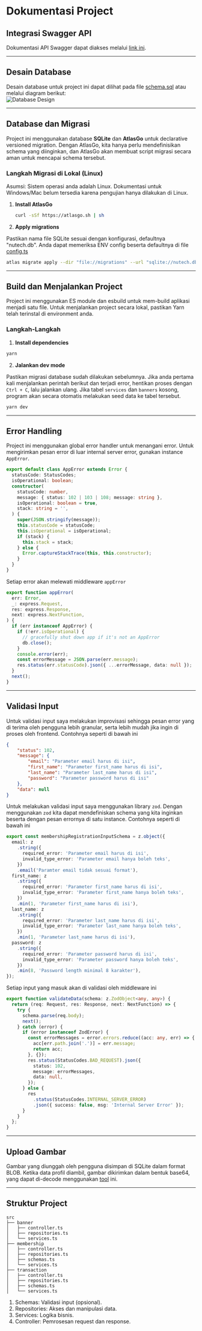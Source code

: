 # Dokumentasi Project

## Integrasi Swagger API

Dokumentasi API Swagger dapat diakses melalui [link ini](https://api-doc-tht.nutech-integrasi.com/).

---

## Desain Database

Desain database untuk project ini dapat dilihat pada file [schema.sql](schema.sql) atau melalui diagram berikut:  
![Database Design](./nutech-diagram.png)

---

## Database dan Migrasi

Project ini menggunakan database **SQLite** dan **AtlasGo** untuk declarative versioned migration. Dengan AtlasGo, kita hanya perlu mendefinisikan schema yang diinginkan, dan AtlasGo akan membuat script migrasi secara aman untuk mencapai schema tersebut.

### Langkah Migrasi di Lokal (Linux)

Asumsi: Sistem operasi anda adalah Linux. Dokumentasi untuk Windows/Mac belum tersedia karena pengujian hanya dilakukan di Linux.

1. **Install AtlasGo**  
   ```bash
   curl -sSf https://atlasgo.sh | sh
2. **Apply migrations**

Pastikan nama file SQLite sesuai dengan konfigurasi, defaultnya "nutech.db". Anda dapat memeriksa ENV config beserta defaultnya di file [config.ts](./src/config.ts)
```bash
atlas migrate apply --dir "file://migrations" --url "sqlite://nutech.db"
```

---

## Build dan Menjalankan Project
Project ini menggunakan ES module dan esbuild untuk mem-build aplikasi menjadi satu file. Untuk menjalankan project secara lokal, pastikan Yarn telah terinstal di environment anda.

### Langkah-Langkah

1. **Install dependencies**
```bash
yarn
```
2. **Jalankan dev mode**

Pastikan migrasi database sudah dilakukan sebelumnya. Jika anda pertama kali menjalankan perintah berikut dan terjadi error, hentikan proses dengan `Ctrl + C`, lalu jalankan ulang. Jika tabel `services` dan `banners` kosong, program akan secara otomatis melakukan seed data ke tabel tersebut.
```bash
yarn dev
```

---

## Error Handling
Project ini menggunakan global error handler untuk menangani error. Untuk mengirimkan pesan error di luar internal server error, gunakan instance `AppError`.

```ts
export default class AppError extends Error {
  statusCode: StatusCodes;
  isOperational: boolean;
  constructor(
    statusCode: number,
    message: { status: 102 | 103 | 108; message: string },
    isOperational: boolean = true,
    stack: string = '',
  ) {
    super(JSON.stringify(message));
    this.statusCode = statusCode;
    this.isOperational = isOperational;
    if (stack) {
      this.stack = stack;
    } else {
      Error.captureStackTrace(this, this.constructor);
    }
  }
}
```
Setiap error akan melewati middleware `appError`
```ts
export function appError(
  err: Error,
  _: express.Request,
  res: express.Response,
  next: express.NextFunction,
) {
  if (err instanceof AppError) {
    if (!err.isOperational) {
      // gracefully shut down app if it's not an AppError
      db.close();
    }
    console.error(err);
    const errorMessage = JSON.parse(err.message);
    res.status(err.statusCode).json({ ...errorMessage, data: null });
  }
  next();
}
```
---
## Validasi Input
Untuk validasi input saya melakukan improvisasi sehingga pesan error yang di terima oleh pengguna lebih granular, serta lebih mudah jika ingin di proses oleh frontend. Contohnya seperti di bawah ini
```json
{
	"status": 102,
	"message": {
		"email": "Parameter email harus di isi",
		"first_name": "Parameter first_name harus di isi",
		"last_name": "Parameter last_name harus di isi",
		"password": "Parameter password harus di isi"
	},
	"data": null
}
```
Untuk melakukan validasi input saya menggunakan library `zod`. Dengan menggunakan `zod` kita dapat mendefiniskan schema yang kita inginkan beserta dengan pesan errornya di satu instance. Contohnya seperti di bawah ini
```ts
export const membershipRegistrationInputSchema = z.object({
  email: z
    .string({
      required_error: 'Parameter email harus di isi',
      invalid_type_error: 'Parameter email hanya boleh teks',
    })
    .email('Paramter email tidak sesuai format'),
  first_name: z
    .string({
      required_error: 'Parameter first_name harus di isi',
      invalid_type_error: 'Parameter first_name hanya boleh teks',
    })
    .min(1, 'Parameter first_name harus di isi'),
  last_name: z
    .string({
      required_error: 'Parameter last_name harus di isi',
      invalid_type_error: 'Parameter last_name hanya boleh teks',
    })
    .min(1, 'Parameter last_name harus di isi'),
  password: z
    .string({
      required_error: 'Parameter password harus di isi',
      invalid_type_error: 'Parameter password hanya boleh teks',
    })
    .min(8, 'Password length minimal 8 karakter'),
});
```
Setiap input yang masuk akan di validasi oleh middleware ini
```ts
export function validateData(schema: z.ZodObject<any, any>) {
  return (req: Request, res: Response, next: NextFunction) => {
    try {
      schema.parse(req.body);
      next();
    } catch (error) {
      if (error instanceof ZodError) {
        const errorMessages = error.errors.reduce((acc: any, err) => {
          acc[err.path.join('.')] = err.message;
          return acc;
        }, {});
        res.status(StatusCodes.BAD_REQUEST).json({
          status: 102,
          message: errorMessages,
          data: null,
        });
      } else {
        res
          .status(StatusCodes.INTERNAL_SERVER_ERROR)
          .json({ success: false, msg: 'Internal Server Error' });
      }
    }
  };
}
```
___

## Upload Gambar
Gambar yang diunggah oleh pengguna disimpan di SQLite dalam format BLOB. Ketika data profil diambil, gambar dikirimkan dalam bentuk base64, yang dapat di-decode menggunakan [tool](https://www.rapidtables.com/web/tools/base64-to-image.html) ini.

___

## Struktur Project
```
src
├── banner
│   ├── controller.ts
│   ├── repositories.ts
│   └── services.ts
├── membership
│   ├── controller.ts
│   ├── repositories.ts
│   ├── schemas.ts
│   └── services.ts
├── transaction
│   ├── controller.ts
│   ├── repositories.ts
│   ├── schemas.ts
│   └── services.ts
```
1. Schemas: Validasi input (opsional).
2. Repositories: Akses dan manipulasi data.
3. Services: Logika bisnis.
4. Controller: Pemrosesan request dan response.